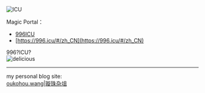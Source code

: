 ![ICU](https://s1.ax2x.com/2019/04/01/5G0A2q.png)  
  
Magic Portal：  
- [996ICU](https://github.com/996icu/996.ICU)  
- [https://996.icu/#/zh_CN](https://996.icu/#/zh_CN)  
  
996?ICU?  
![delicious](https://s1.ax2x.com/2019/03/28/5GYLWJ.gif)  

---  

my personal blog site:   
[oukohou.wang|璇珠杂俎](https://www.oukohou.wang/)  
